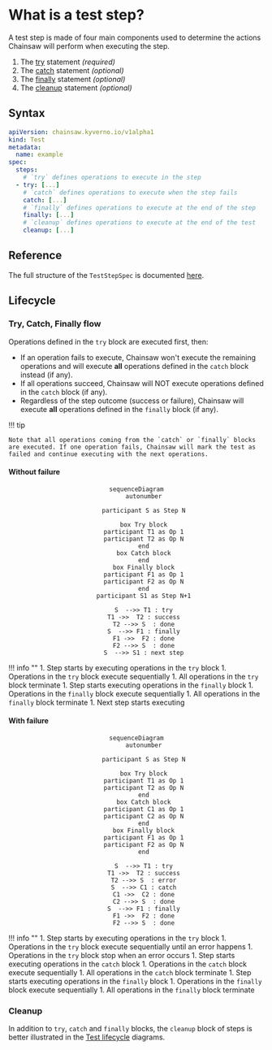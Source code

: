 # What is a test step?

A test step is made of four main components used to determine the actions Chainsaw will perform when executing the step.

1. The [try](./try.md) statement *(required)*
1. The [catch](./catch.md) statement *(optional)*
1. The [finally](./finally.md) statement *(optional)*
1. The [cleanup](./cleanup.md) statement *(optional)*

## Syntax

```yaml
apiVersion: chainsaw.kyverno.io/v1alpha1
kind: Test
metadata:
  name: example
spec:
  steps:
    # `try` defines operations to execute in the step
  - try: [...]
    # `catch` defines operations to execute when the step fails
    catch: [...]
    # `finally` defines operations to execute at the end of the step
    finally: [...]
    # `cleanup` defines operations to execute at the end of the test
    cleanup: [...]
```

## Reference

The full structure of the `TestStepSpec` is documented [here](../reference/apis/chainsaw.v1alpha1.md#chainsaw-kyverno-io-v1alpha1-TestStepSpec).

## Lifecycle

### Try, Catch, Finally flow

Operations defined in the `try` block are executed first, then:

- If an operation fails to execute, Chainsaw won't execute the remaining operations and will execute **all** operations defined in the `catch` block instead (if any).
- If all operations succeed, Chainsaw will NOT execute operations defined in the `catch` block (if any).
- Regardless of the step outcome (success or failure), Chainsaw will execute **all** operations defined in the `finally` block (if any).

!!! tip

    Note that all operations coming from the `catch` or `finally` blocks are executed. If one operation fails, Chainsaw will mark the test as failed and continue executing with the next operations.

#### Without failure

<div style="text-align: center;">

```mermaid
sequenceDiagram
    autonumber

    participant S as Step N

    box Try block
    participant T1 as Op 1
    participant T2 as Op N
    end
    box Catch block
    end
    box Finally block
    participant F1 as Op 1
    participant F2 as Op N
    end
    participant S1 as Step N+1

    S  -->> T1 : try
    T1 ->>  T2 : success
    T2 -->> S  : done
    S  -->> F1 : finally
    F1 ->>  F2 : done
    F2 -->> S  : done
    S  -->> S1 : next step
```

</div>

!!! info ""
    1. Step starts by executing operations in the `try` block
    1. Operations in the `try` block execute sequentially
    1. All operations in the `try` block terminate
    1. Step starts executing operations in the `finally` block
    1. Operations in the `finally` block execute sequentially
    1. All operations in the `finally` block terminate
    1. Next step starts executing

#### With failure

<div style="text-align: center;">

```mermaid
sequenceDiagram
    autonumber

    participant S as Step N

    box Try block
    participant T1 as Op 1
    participant T2 as Op N
    end
    box Catch block
    participant C1 as Op 1
    participant C2 as Op N
    end
    box Finally block
    participant F1 as Op 1
    participant F2 as Op N
    end

    S  -->> T1 : try
    T1 ->>  T2 : success
    T2 -->> S  : error
    S  -->> C1 : catch
    C1 ->>  C2 : done
    C2 -->> S  : done
    S  -->> F1 : finally
    F1 ->>  F2 : done
    F2 -->> S  : done
```

</div>

!!! info ""
    1. Step starts by executing operations in the `try` block
    1. Operations in the `try` block execute sequentially until an error happens
    1. Operations in the `try` block stop when an error occurs
    1. Step starts executing operations in the `catch` block
    1. Operations in the `catch` block execute sequentially
    1. All operations in the `catch` block terminate
    1. Step starts executing operations in the `finally` block
    1. Operations in the `finally` block execute sequentially
    1. All operations in the `finally` block terminate

### Cleanup

In addition to `try`, `catch` and `finally` blocks, the `cleanup` block of steps is better illustrated in the [Test lifecycle](../test/spec/index.md#lifecycle) diagrams.
